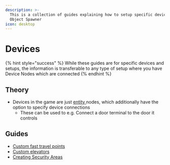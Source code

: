 ```yaml
---
description: >-
  This is a collection of guides explaining how to setup specific devices using
  Object Spawner
icon: desktop
---
```


# Devices

{% hint style="success" %}
While these guides are for specific devices and setups, the information is transferable to any type of setup where you have Device Nodes which are connected
{% endhint %}

## Theory

* Devices in the game are just [entity ](../../../for-mod-creators-theory/files-and-what-they-do/file-formats/entity-.ent-files/)nodes, which additionally have the option to specify device connections
  * These can be used to e.g. Connect a door terminal to the door it controls

## Guides

* [Custom fast travel points](custom-fast-travel-points.md)
* [Custom elevators](custom-elevators.md)
* [Creating Security Areas](creating-security-areas.md)
